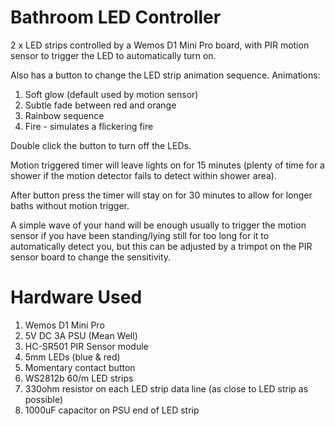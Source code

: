 # Bathroom LED Controller
2 x LED strips controlled by a Wemos D1 Mini Pro board, with PIR motion sensor to trigger the LED to automatically turn on.

Also has a button to change the LED strip animation sequence. Animations:

1. Soft glow (default used by motion sensor)
2. Subtle fade between red and orange
3. Rainbow sequence
4. Fire - simulates a flickering fire

Double click the button to turn off the LEDs.

Motion triggered timer will leave lights on for 15 minutes (plenty of time for a shower if the motion detector fails to detect within shower area).

After button press the timer will stay on for 30 minutes to allow for longer baths without motion trigger.

A simple wave of your hand will be enough usually to trigger the motion sensor if you have been standing/lying still for too long for it to automatically detect you, but this can be adjusted by a trimpot on the PIR sensor board to change the sensitivity.

# Hardware Used

1. Wemos D1 Mini Pro
2. 5V DC 3A PSU (Mean Well)
3. HC-SR501 PIR Sensor module
4. 5mm LEDs (blue & red)
5. Momentary contact button
6. WS2812b 60/m LED strips
7. 330ohm resistor on each LED strip data line (as close to LED strip as possible)
8. 1000uF capacitor on PSU end of LED strip